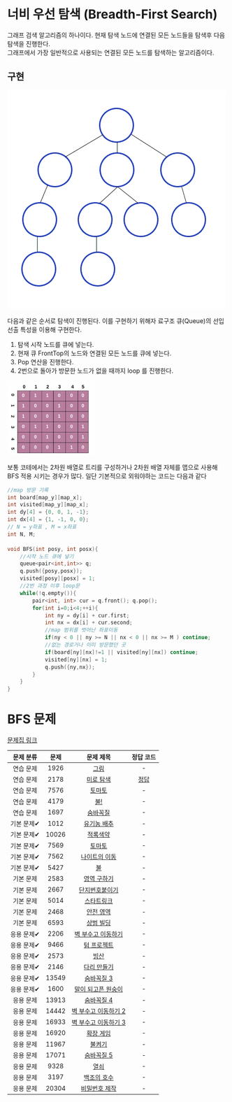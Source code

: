 # 너비 우선 탐색 (Breadth-First Search)
그래프 검색 알고리즘의 하나이다. 
현재 탐색 노드에 연결된 모든 노드들을 탐색후 다음 탐색을 진행한다.   
그래프에서 가장 일반적으로 사용되는 연결된 모든 노드를 탐색하는 알고리즘이다. 

## 구현
 
![Untitled](../../assets/img/algo/Breadth-First-Search-Algorithm.gif)

다음과 같은 순서로 탐색이 진행된다. 이를 구현하기 위해자 료구조 큐(Queue)의 선입선출 특성을 이용해 구현한다.  

1. 탐색 시작 노드를 큐에 넣는다.
2. 현재 큐 FrontTop의 노드와 연결된 모든 노드를 큐에 넣는다.
3. Pop 연산을 진행한다.
4. 2번으로 돌아가 방문한 노드가 없을 때까지 loop 를 진행한다.


<img src="../../assets/img/algo/BFS-Array.png" width="200"/>

보통 코테에서는 2차원 배열로 트리를 구성하거나 
2차원 배열 자체를 맵으로 사용해 BFS 적용 시키는 경우가 많다.
일단 기본적으로 외워야하는 코드는 다음과 같다
```cpp
//map 방문 기록
int board[map_y][map_x];
int visited[map_y][map_x];
int dy[4] = {0, 0, 1, -1};
int dx[4] = {1, -1, 0, 0};
// N = y좌표 , M = x좌표
int N, M;

void BFS(int posy, int posx){
    //시작 노드 큐에 넣기
    queue<pair<int,int>> q;
    q.push({posy,posx});
    visited[posy][posx] = 1;
    //2번 과정 이후 loop문
    while(!q.empty()){
        pair<int, int> cur = q.front(); q.pop();
        for(int i=0;i<4;++i){
            int ny = dy[i] + cur.first;
            int nx = dx[i] + cur.second;
            //map 범위를 벗어난 좌표이동
            if(ny < 0 || ny >= N || nx < 0 || nx >= M ) continue;
            //없는 경로거나 이미 방문했던 곳
            if(board[ny][nx]!=1 || visited[ny][nx]) continue;
            visited[ny][nx] = 1;
            q.push({ny,nx});
        }
    }
}
```
# BFS 문제


[문제집 링크](https://www.acmicpc.net/workbook/view/7313)

| 문제 분류 | 문제 | 문제 제목 | 정답 코드 |
| :--: | :--: | :--: | :--: |
| 연습 문제 | 1926 | [그림](https://www.acmicpc.net/problem/1926) | -  |
| 연습 문제 | 2178 | [미로 탐색](https://www.acmicpc.net/problem/2178) | [정답](../../problems/BFS/미로탐색.cpp) |
| 연습 문제 | 7576 | [토마토](https://www.acmicpc.net/problem/7576) | -  |
| 연습 문제 | 4179 | [불!](https://www.acmicpc.net/problem/4179) | -  |
| 연습 문제 | 1697 | [숨바꼭질](https://www.acmicpc.net/problem/1697) | -  |
| 기본 문제✔ | 1012 | [유기농 배추](https://www.acmicpc.net/problem/1012) | - |
| 기본 문제✔ | 10026 | [적록색약](https://www.acmicpc.net/problem/10026) | -  |
| 기본 문제✔ | 7569 | [토마토](https://www.acmicpc.net/problem/7569) | -  |
| 기본 문제✔ | 7562 | [나이트의 이동](https://www.acmicpc.net/problem/7562) | -  |
| 기본 문제✔ | 5427 | [불](https://www.acmicpc.net/problem/5427) | -  |
| 기본 문제 | 2583 | [영역 구하기](https://www.acmicpc.net/problem/2583) | - |
| 기본 문제 | 2667 | [단지번호붙이기](https://www.acmicpc.net/problem/2667) | - |
| 기본 문제 | 5014 | [스타트링크](https://www.acmicpc.net/problem/5014) | -  |
| 기본 문제 | 2468 | [안전 영역](https://www.acmicpc.net/problem/2468) | - |
| 기본 문제 | 6593 | [상범 빌딩](https://www.acmicpc.net/problem/6593) | -  |
| 응용 문제✔ | 2206 | [벽 부수고 이동하기](https://www.acmicpc.net/problem/2206) | - |
| 응용 문제✔ | 9466 | [텀 프로젝트](https://www.acmicpc.net/problem/9466) | -  |
| 응용 문제✔ | 2573 | [빙산](https://www.acmicpc.net/problem/2573) | -  |
| 응용 문제✔ | 2146 | [다리 만들기](https://www.acmicpc.net/problem/2146) | -  |
| 응용 문제✔ | 13549 | [숨바꼭질 3](https://www.acmicpc.net/problem/13549) | -  |
| 응용 문제✔ | 1600 | [말이 되고픈 원숭이](https://www.acmicpc.net/problem/1600) | -  |
| 응용 문제 | 13913 | [숨바꼭질 4](https://www.acmicpc.net/problem/13913) | -  |
| 응용 문제 | 14442 | [벽 부수고 이동하기 2](https://www.acmicpc.net/problem/14442) | -  |
| 응용 문제 | 16933 | [벽 부수고 이동하기 3](https://www.acmicpc.net/problem/16933) | -  |
| 응용 문제 | 16920 | [확장 게임](https://www.acmicpc.net/problem/16920) | -  |
| 응용 문제 | 11967 | [불켜기](https://www.acmicpc.net/problem/11967) | -  |
| 응용 문제 | 17071 | [숨바꼭질 5](https://www.acmicpc.net/problem/17071) | -  |
| 응용 문제 | 9328 | [열쇠](https://www.acmicpc.net/problem/9328) | -  |
| 응용 문제 | 3197 | [백조의 호수](https://www.acmicpc.net/problem/3197) | -  |
| 응용 문제 | 20304 | [비밀번호 제작](https://www.acmicpc.net/problem/20304) | - |

